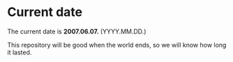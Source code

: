 # Current date

The current date is **2007.06.07.** (YYYY.MM.DD.)

This repository will be good when the world ends, so we will know how long it lasted.